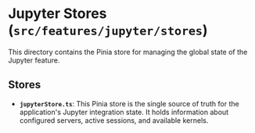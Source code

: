 # Jupyter Stores (`src/features/jupyter/stores`)

This directory contains the Pinia store for managing the global state of the Jupyter feature.

## Stores

-   **`jupyterStore.ts`**: This Pinia store is the single source of truth for the application's Jupyter integration state. It holds information about configured servers, active sessions, and available kernels. 